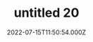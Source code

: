---
date: '2022-07-15T11:50:54.000Z'
title: untitled 20
tagline: This is a Tagline If you want to add.
preview: >-
  Lorem Ipsum is simply dummy text of the printing and typesetting industry.
  Lorem Ipsum has been the industry's standard dummy text ever since the 1500s,
  when an unknown printer took a galley of type and scrambled it to make a type
  specimen book.
image: >-
  https://dhenpadilla-nfts.s3.eu-west-1.amazonaws.com/20.jpg
---